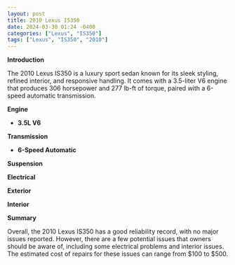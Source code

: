 ```yaml
---
layout: post
title: 2010 Lexus IS350
date: 2024-03-30 01:24 -0400
categories: ["Lexus", "IS350"]
tags: ["Lexus", "IS350", "2010"]
---
```

**Introduction**

The 2010 Lexus IS350 is a luxury sport sedan known for its sleek styling, refined interior, and responsive handling. It comes with a 3.5-liter V6 engine that produces 306 horsepower and 277 lb-ft of torque, paired with a 6-speed automatic transmission.

**Engine**

* **3.5L V6**

**Transmission**

* **6-Speed Automatic**

**Suspension**

**Electrical**

**Exterior**

**Interior**

**Summary**

Overall, the 2010 Lexus IS350 has a good reliability record, with no major issues reported. However, there are a few potential issues that owners should be aware of, including some electrical problems and interior issues. The estimated cost of repairs for these issues can range from $100 to $500.
